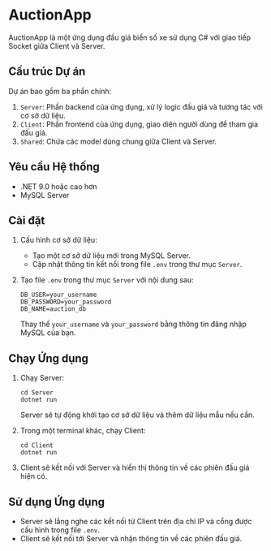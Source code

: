 # AuctionApp

AuctionApp là một ứng dụng đấu giá biển số xe sử dụng C# với giao tiếp Socket giữa Client và Server.

## Cấu trúc Dự án

Dự án bao gồm ba phần chính:

1. `Server`: Phần backend của ứng dụng, xử lý logic đấu giá và tương tác với cơ sở dữ liệu.
2. `Client`: Phần frontend của ứng dụng, giao diện người dùng để tham gia đấu giá.
3. `Shared`: Chứa các model dùng chung giữa Client và Server.

## Yêu cầu Hệ thống

- .NET 9.0 hoặc cao hơn
- MySQL Server

## Cài đặt

1. Cấu hình cơ sở dữ liệu:
   - Tạo một cơ sở dữ liệu mới trong MySQL Server.
   - Cập nhật thông tin kết nối trong file `.env` trong thư mục `Server`.

2. Tạo file `.env` trong thư mục `Server` với nội dung sau:
   ```
   DB_USER=your_username
   DB_PASSWORD=your_password
   DB_NAME=auction_db
   ```
   Thay thế `your_username` và `your_password` bằng thông tin đăng nhập MySQL của bạn.

## Chạy Ứng dụng

1. Chạy Server:
   ```
   cd Server
   dotnet run
   ```
   Server sẽ tự động khởi tạo cơ sở dữ liệu và thêm dữ liệu mẫu nếu cần.

2. Trong một terminal khác, chạy Client:
   ```
   cd Client
   dotnet run
   ```

3. Client sẽ kết nối với Server và hiển thị thông tin về các phiên đấu giá hiện có.

## Sử dụng Ứng dụng

- Server sẽ lắng nghe các kết nối từ Client trên địa chỉ IP và cổng được cấu hình trong file `.env`.
- Client sẽ kết nối tới Server và nhận thông tin về các phiên đấu giá.

